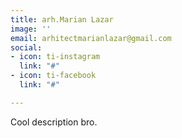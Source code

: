 ```yaml
---
title: arh.Marian Lazar
image: ''
email: arhitectmarianlazar@gmail.com
social:
- icon: ti-instagram
  link: "#"
- icon: ti-facebook
  link: "#"

---
```

Cool description bro.